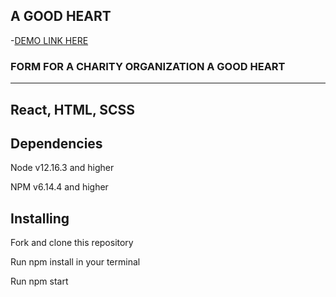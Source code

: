 ## A GOOD HEART

-[DEMO LINK HERE](https://yulyavav.github.io/react-demo/)


### FORM FOR A CHARITY ORGANIZATION A GOOD HEART

-----------------------------------

React, HTML, SCSS
-----------------------------------

Dependencies
-----------------------------------

Node v12.16.3 and higher

NPM v6.14.4 and higher


Installing
-----------------------------------

Fork and clone this repository

Run npm install in your terminal

Run npm start



